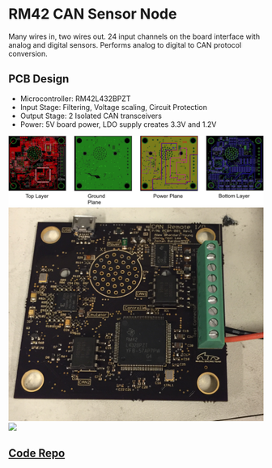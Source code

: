# RM42 CAN Sensor Node
Many wires in, two wires out. 24 input channels on the board interface with analog and digital sensors. Performs analog to digital to CAN protocol conversion.

## PCB Design

- Microcontroller: RM42L432BPZT
- Input Stage: Filtering, Voltage scaling, Circuit Protection
- Output Stage: 2 Isolated CAN transceivers
- Power: 5V board power, LDO supply creates 3.3V and 1.2V

![](/output/photos/pcb.png)
![](/output/photos/pcb_top.png)
![](/output/photos/pcb_bottom.png)

## [Code Repo](https://github.com/alexbhandari/RM42-CAN-Sensor-Code)
